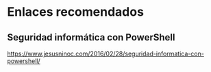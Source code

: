 # Enlaces recomendados

## Seguridad informática con PowerShell
https://www.jesusninoc.com/2016/02/28/seguridad-informatica-con-powershell/

